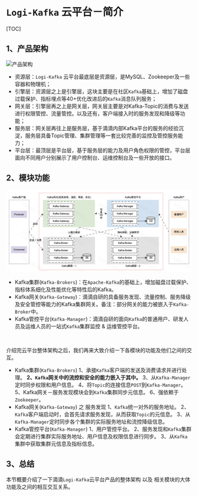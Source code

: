 # `Logi-Kafka` 云平台－简介

[TOC]

## 1、产品架构

![产品架构](https://img-ys011.didistatic.com/static/dicloudpub/do1_xgDHNDLj2ChKxctSuf72)

- 资源层：`Logi-Kafka` 云平台最底层是资源层，是MySQL、Zookeeper及一些容器和物理机；
- 引擎层：资源层之上是引擎层，这块主要是在社区`Kafka`基础上，增加了磁盘过载保护、指标埋点等40+优化改进后的`Kafka`消息队列服务；
- 网关层：引擎层再之上是网关层，网关层主要是对Kafka-Topic的消费与发送进行权限管控、流量管控。以及还有，客户端接入时的服务发现和降级等功能；
- 服务层：网关层再往上是服务层，基于滴滴内部Kafka平台的服务的经验沉淀，服务层具备Topic管理、集群管理等一套比较完善的监控及管控服务能力；
- 平台层：最顶层是平台层，基于服务层的能力及用户角色权限的管控，平台层面向不同用户分别展示了用户控制台、运维控制台及一些开放的接口。


## 2、模块功能

![模块交互](./assets/kafka_cloud_arch.jpg)

- Kafka集群(`Kafka-Brokers`)：在`Apache-Kafka`的基础上，增加磁盘过载保护、指标体系细化及性能优化等特性后的Kafka。
&nbsp;
- Kafka网关(`Kafka-Gateway`)：滴滴自研的具备服务发现、流量控制、服务降级及安全管控等能力的Kafka集群网关。备注：部分网关的能力被嵌入于`Kafka-Broker`中。
&nbsp;
- Kafka管控平台(`Kafka-Manager`)：滴滴自研的面向`Kafka`的普通用户、研发人员及运维人员的一站式`Kafka`集群监控 & 运维管控平台。


&nbsp;

介绍完云平台整体架构之后，我们再来大致介绍一下各模块的功能及他们之间的交互。

- Kafka集群(`Kafka-Brokers`)
1、承接`Kafka`客户端的发送及消费请求并进行处理。
**2、`Kafka`网关中的流控和安全的能力嵌入于其中。**
3、从`Kafka-Manager`定时同步权限和用户信息。
4、将`Topic`的连接信息`POST`到`Kafka-Manager`。
5、Kafka网关－服务发现模块会到`Kafka`集群同步元信息。
6、强依赖于`Zookeeper`。
&nbsp;
- Kafka网关(`Kafka-Gateway`) 之 服务发现
1、`Kafka`统一对外的服务地址。
2、`Kafka`客户端启动时，会首先请求服务发现，从而获取`Topic`的元信息。
3、从`Kafka-Manager`定时同步各个集群的实际服务地址和流控降级信息。
&nbsp;
- Kafka管控平台(`Kafka-Manager`)
1、用户管控平台。
2、服务发现和`Kafka`集群会定期进行集群实际服务地址、用户信息及权限信息进行同步。
3、从`Kafka`集群中获取集群元信息及指标信息。

## 3、总结

本节概要介绍了一下滴滴`Logi-Kafka`云平台产品的整体架构 以及 相关模块的大体功能及之间的相互交互关系。
